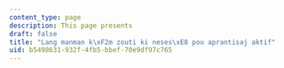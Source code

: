 ```yaml
---
content_type: page
description: This page presents
draft: false
title: "Lang manman k\xF2m zouti ki neses\xE8 pou aprantisaj aktif"
uid: b5498631-932f-4fb5-bbef-70e9df97c765
---
```

